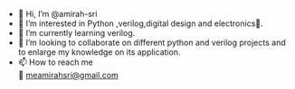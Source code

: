 - 👋 Hi, I’m @amirah-sri
- 👀 I’m interested in Python ,verilog,digital design and electronics🤖.
- 🌱 I’m currently learning verilog. 
- 💞️ I’m looking to collaborate on different python and verilog projects and to enlarge my knowledge on its application.
- 📫 How to reach me  
📧 meamirahsri@gmail.com
 

<!---
amirah-sri/amirah-sri is a ✨ special ✨ repository because its `README.md` (this file) appears on your GitHub profile.
You can click the Preview link to take a look at your changes.
--->
